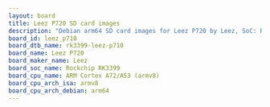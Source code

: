 ```yaml
---
layout: board
title: Leez P720 SD card images
description: "Debian arm64 SD card images for Leez P720 by Leez, SoC: Rockchip RK3399, CPU ISA: armv8"
board_id: leez_p710
board_dtb_name: rk3399-leez-p710
board_name: Leez P720
board_maker_name: Leez
board_soc_name: Rockchip RK3399
board_cpu_name: ARM Cortex A72/A53 (armv8)
board_cpu_arch_isa: armv8
board_cpu_arch_debian: arm64
---
```

